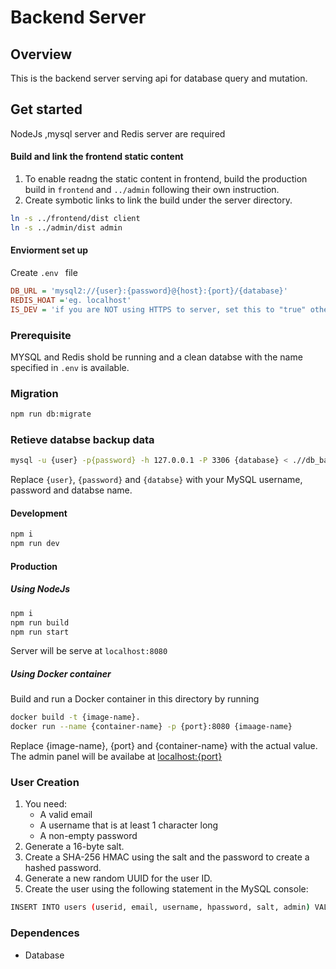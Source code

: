 # Backend Server

## Overview
This is the backend server  serving api for database query and mutation.

## Get started
NodeJs ,mysql server and Redis server are required

#### Build and link the frontend static content 
1. To enable readng the static content in frontend, build the production build in `frontend` and `../admin` following their own instruction.
2. Create symbotic links to link the build under the server directory.
``` sh
ln -s ../frontend/dist client
ln -s ../admin/dist admin
```

#### Enviorment set up
Create  `.env ` file
```ini
DB_URL = 'mysql2://{user}:{password}@{host}:{port}/{database}'
REDIS_HOAT ='eg. localhost'
IS_DEV = 'if you are NOT using HTTPS to server, set this to "true" otherwise leave it empty'
```



### Prerequisite 
MYSQL and Redis shold be running and a clean databse with the name specified in `.env` is available.

### Migration
```sh
npm run db:migrate
```

### Retieve databse backup data
```sh
mysql -u {user} -p{password} -h 127.0.0.1 -P 3306 {database} < .//db_backup.sql
```
Replace `{user}`, `{password}` and `{databse}` with your MySQL username, password and databse name.

#### Development
```sh
npm i
npm run dev
```

#### Production
##### Using NodeJs
```sh
npm i
npm run build
npm run start
```
Server will be serve at `localhost:8080`
##### Using Docker container
Build and run a Docker container in this directory by running
```sh
docker build -t {image-name}.
docker run --name {container-name} -p {port}:8080 {imaage-name}
```
Replace {image-name}, {port} and {container-name} with the actual value.
    The admin panel will be availabe at <localhost:{port}>


### User Creation
1. You need:
   - A valid email
   - A username that is at least 1 character long
   - A non-empty password
2. Generate a 16-byte salt.
3. Create a SHA-256 HMAC using the salt and the password to create a hashed password.
4. Generate a new random UUID for the user ID.
5. Create the user using the following statement in the MySQL console:
```bash
INSERT INTO users (userid, email, username, hpassword, salt, admin) VALUES ('${userid}', '${email}', '${username}', '${hashed_password}', '${salt}', ${isAdmin (true/false)});
```




### Dependences
- Database
